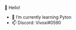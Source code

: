 👋 Hello!

- 🌱 I’m currently learning Pyton
- 📫 Discord: Vivoxi#0590

<!---
Ixoviv/Ixoviv is a ✨ special ✨ repository because its `README.md` (this file) appears on your GitHub profile.
You can click the Preview link to take a look at your changes.
--->
